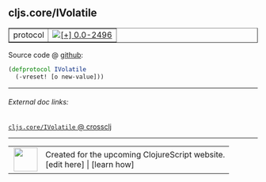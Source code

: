 ## cljs.core/IVolatile



 <table border="1">
<tr>
<td>protocol</td>
<td><a href="https://github.com/cljsinfo/cljs-api-docs/tree/0.0-2496"><img valign="middle" alt="[+] 0.0-2496" title="Added in 0.0-2496" src="https://img.shields.io/badge/+-0.0--2496-lightgrey.svg"></a> </td>
</tr>
</table>









Source code @ [github](https://github.com/clojure/clojurescript/blob/r2913/src/cljs/cljs/core.cljs#L422-L423):

```clj
(defprotocol IVolatile
  (-vreset! [o new-value]))
```

<!--
Repo - tag - source tree - lines:

 <pre>
clojurescript @ r2913
└── src
    └── cljs
        └── cljs
            └── <ins>[core.cljs:422-423](https://github.com/clojure/clojurescript/blob/r2913/src/cljs/cljs/core.cljs#L422-L423)</ins>
</pre>

-->

---



###### External doc links:

[`cljs.core/IVolatile` @ crossclj](http://crossclj.info/fun/cljs.core.cljs/IVolatile.html)<br>

---

 <table>
<tr><td>
<img valign="middle" align="right" width="48px" src="http://i.imgur.com/Hi20huC.png">
</td><td>
Created for the upcoming ClojureScript website.<br>
[edit here] | [learn how]
</td></tr></table>

[edit here]:https://github.com/cljsinfo/cljs-api-docs/blob/master/cljsdoc/cljs.core/IVolatile.cljsdoc
[learn how]:https://github.com/cljsinfo/cljs-api-docs/wiki/cljsdoc-files

<!--

This information was too distracting to show to readers, but I'll leave it
commented here since it is helpful to:

- pretty-print the data used to generate this document
- and show how to retrieve that data



The API data for this symbol:

```clj
{:ns "cljs.core",
 :name "IVolatile",
 :type "protocol",
 :full-name-encode "cljs.core/IVolatile",
 :source {:code "(defprotocol IVolatile\n  (-vreset! [o new-value]))",
          :title "Source code",
          :repo "clojurescript",
          :tag "r2913",
          :filename "src/cljs/cljs/core.cljs",
          :lines [422 423]},
 :methods [{:name "-vreset!",
            :signature ["[o new-value]"],
            :docstring nil}],
 :full-name "cljs.core/IVolatile",
 :history [["+" "0.0-2496"]]}

```

Retrieve the API data for this symbol:

```clj
;; from Clojure REPL
(require '[clojure.edn :as edn])
(-> (slurp "https://raw.githubusercontent.com/cljsinfo/cljs-api-docs/catalog/cljs-api.edn")
    (edn/read-string)
    (get-in [:symbols "cljs.core/IVolatile"]))
```

-->
